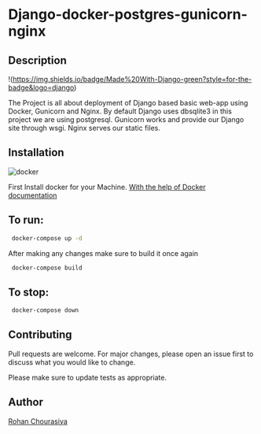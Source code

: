 # Django-docker-postgres-gunicorn-nginx
## Description
!(https://img.shields.io/badge/Made%20With-Django-green?style=for-the-badge&logo=django)

The Project is all about deployment of Django based basic web-app using Docker, Gunicorn and Nginx.
By default Django uses dbsqlite3 in this project we are using postgresql.
Gunicorn works and provide our Django site through wsgi. 
Nginx serves our static files.

## Installation
![docker](https://img.shields.io/badge/Containerized%20With-Docker-blue?style=for-the-badge&logo=docker)


First Install docker for your Machine.
[With the help of Docker documentation](https://docs.docker.com/engine/install/)

## To run:
```bash
 docker-compose up -d
```
After making any changes make sure to build it once again
```bash
 docker-compose build
```

## To stop:
```bash
 docker-compose down
```

## Contributing
Pull requests are welcome. For major changes, please open an issue first to discuss what you would like to change.

Please make sure to update tests as appropriate.

## Author
[Rohan Chourasiya](https://github.com/rohan07-create)
